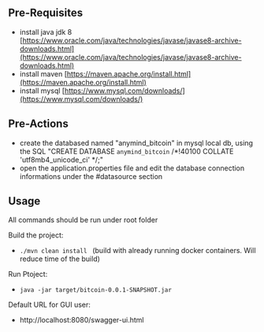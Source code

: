 ## Pre-Requisites

* install java jdk 8 [https://www.oracle.com/java/technologies/javase/javase8-archive-downloads.html](https://www.oracle.com/java/technologies/javase/javase8-archive-downloads.html)
* install maven [https://maven.apache.org/install.html](https://maven.apache.org/install.html)
* install mysql [https://www.mysql.com/downloads/](https://www.mysql.com/downloads/)


## Pre-Actions

* create the databased named "anymind_bitcoin" in mysql local db, using the SQL "CREATE DATABASE `anymind_bitcoin` /*!40100 COLLATE 'utf8mb4_unicode_ci' */;"
* open the application.properties file and edit the database connection informations under the #datasource section

## Usage
All commands should be run under root folder
 
Build the project:

* ```./mvn clean install ``` (build with already running docker containers. Will reduce time of the build)

Run Ptoject:

* ```java -jar target/bitcoin-0.0.1-SNAPSHOT.jar```

Default URL for GUI user:
* http://localhost:8080/swagger-ui.html